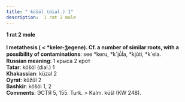 ```yaml
---
title: " köšöl (dial.) 1"
description:  1 rat 2 mole
---
```

<p data-pagefind-weight="0.5">
<strong> 1 rat 2 mole</strong><br><br>
<strong>l metathesis ( < *keler-ǯegene). Cf. a number of similar roots, with a possibility of contaminations</strong>:  see *keru, *k`i̯ū́ĺa, *ki̯ùti, *k`ela.<br>
<strong>Russian meaning</strong>:  1 крыса 2 крот<br>
<strong>Tatar</strong>:  köšöl (dial.) 1<br>
<strong>Khakassian</strong>:  küzǝl 2<br>
<strong>Oyrat</strong>:  küžül 2<br>
<strong>Bashkir</strong>:  köšöl 1, 2<br>
<strong>Comments</strong>:  ЭСТЯ 5, 155. Turk. > Kalm. küšl (KW 248).<br>

</p>
